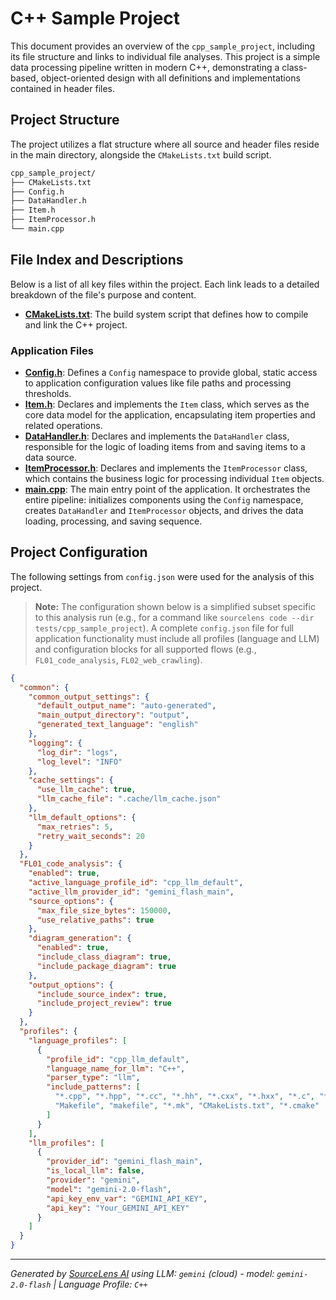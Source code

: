 # C++ Sample Project

This document provides an overview of the `cpp_sample_project`, including its file structure and links to individual file analyses. This project is a simple data processing pipeline written in modern C++, demonstrating a class-based, object-oriented design with all definitions and implementations contained in header files.

## Project Structure

The project utilizes a flat structure where all source and header files reside in the main directory, alongside the `CMakeLists.txt` build script.

```bash
cpp_sample_project/
├── CMakeLists.txt
├── Config.h
├── DataHandler.h
├── Item.h
├── ItemProcessor.h
└── main.cpp
```

## File Index and Descriptions

Below is a list of all key files within the project. Each link leads to a detailed breakdown of the file's purpose and content.

*   **[CMakeLists.txt](./CMakeLists.txt)**: The build system script that defines how to compile and link the C++ project.

### Application Files

*   **[Config.h](./Config.h)**: Defines a `Config` namespace to provide global, static access to application configuration values like file paths and processing thresholds.
*   **[Item.h](./Item.h)**: Declares and implements the `Item` class, which serves as the core data model for the application, encapsulating item properties and related operations.
*   **[DataHandler.h](./DataHandler.h)**: Declares and implements the `DataHandler` class, responsible for the logic of loading items from and saving items to a data source.
*   **[ItemProcessor.h](./ItemProcessor.h)**: Declares and implements the `ItemProcessor` class, which contains the business logic for processing individual `Item` objects.
*   **[main.cpp](./main.cpp)**: The main entry point of the application. It orchestrates the entire pipeline: initializes components using the `Config` namespace, creates `DataHandler` and `ItemProcessor` objects, and drives the data loading, processing, and saving sequence.

## Project Configuration

The following settings from `config.json` were used for the analysis of this project.

> **Note:** The configuration shown below is a simplified subset specific to this analysis run (e.g., for a command like `sourcelens code --dir tests/cpp_sample_project`). A complete `config.json` file for full application functionality must include all profiles (language and LLM) and configuration blocks for all supported flows (e.g., `FL01_code_analysis`, `FL02_web_crawling`).

```json
{
  "common": {
    "common_output_settings": {
      "default_output_name": "auto-generated",
      "main_output_directory": "output",
      "generated_text_language": "english"
    },
    "logging": {
      "log_dir": "logs",
      "log_level": "INFO"
    },
    "cache_settings": {
      "use_llm_cache": true,
      "llm_cache_file": ".cache/llm_cache.json"
    },
    "llm_default_options": {
      "max_retries": 5,
      "retry_wait_seconds": 20
    }
  },
  "FL01_code_analysis": {
    "enabled": true,
    "active_language_profile_id": "cpp_llm_default",
    "active_llm_provider_id": "gemini_flash_main",
    "source_options": {
      "max_file_size_bytes": 150000,
      "use_relative_paths": true
    },
    "diagram_generation": {
      "enabled": true,
      "include_class_diagram": true,
      "include_package_diagram": true
    },
    "output_options": {
      "include_source_index": true,
      "include_project_review": true
    }
  },
  "profiles": {
    "language_profiles": [
      {
        "profile_id": "cpp_llm_default",
        "language_name_for_llm": "C++",
        "parser_type": "llm",
        "include_patterns": [
          "*.cpp", "*.hpp", "*.cc", "*.hh", "*.cxx", "*.hxx", "*.c", "*.h",
          "Makefile", "makefile", "*.mk", "CMakeLists.txt", "*.cmake"
        ]
      }
    ],
    "llm_profiles": [
      {
        "provider_id": "gemini_flash_main",
        "is_local_llm": false,
        "provider": "gemini",
        "model": "gemini-2.0-flash",
        "api_key_env_var": "GEMINI_API_KEY",
        "api_key": "Your_GEMINI_API_KEY"
      }
    ]
  }
}
```
---

*Generated by [SourceLens AI](https://github.com/openXFlow/sourceLensAI) using LLM: `gemini` (cloud) - model: `gemini-2.0-flash` | Language Profile: `C++`*

